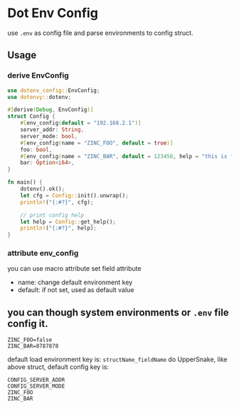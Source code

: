 # Dot Env Config

use `.env` as config file and parse environments to config struct.

## Usage

### derive EnvConfig

```rust
use dotenv_config::EnvConfig;
use dotenvy::dotenv;

#[derive(Debug, EnvConfig)]
struct Config {
    #[env_config(default = "192.168.2.1")]
    server_addr: String,
    server_mode: bool,
    #[env_config(name = "ZINC_FOO", default = true)]
    foo: bool,
    #[env_config(name = "ZINC_BAR", default = 123456, help = "this is for demo")]
    bar: Option<i64>,
}

fn main() {
    dotenv().ok();
    let cfg = Config::init().unwrap();
    println!("{:#?}", cfg);

    // print config help
    let help = Config::get_help();
    println!("{:#?}", help);
}
```

### attribute env_config

you can use macro attribute set field attribute 

- name: change default environment key
- default: if not set, used as default value

## you can though system environments or `.env` file config it.

```
ZINC_FOO=false
ZINC_BAR=8787878
```

default load environment key is: `structName_fieldName` do UpperSnake, like above struct, default config key is:

```
CONFIG_SERVER_ADDR
CONFIG_SERVER_MODE
ZINC_FOO
ZINC_BAR
```

